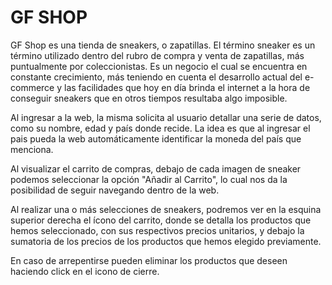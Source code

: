 # GF SHOP 

GF Shop es una tienda de sneakers, o zapatillas. El término sneaker es un término utilizado dentro del rubro de compra y venta de zapatillas, más puntualmente por coleccionistas. Es un negocio el cual se encuentra en constante crecimiento, más teniendo en cuenta el desarrollo actual del e-commerce y las facilidades que hoy en día brinda el internet a la hora de conseguir sneakers que en otros tiempos resultaba algo imposible. 

Al ingresar a la web, la misma solicita al usuario detallar una serie de datos, como su nombre, edad y país donde recide. La idea es que al ingresar el pais pueda la web automáticamente identificar la moneda del país que menciona. 

Al visualizar el carrito de compras, debajo de cada imagen de sneaker podemos seleccionar la opción "Añadir al Carrito", lo cual nos da la posibilidad de seguir navegando dentro de la web. 

Al realizar una o más selecciones de sneakers, podremos ver en la esquina superior derecha el ícono del carrito, donde se detalla los productos que hemos seleccionado, con sus respectivos precios unitarios, y debajo la sumatoria de los precios de los productos que hemos elegido previamente. 

En caso de arrepentirse pueden eliminar los productos que deseen haciendo click en el icono de cierre. 

